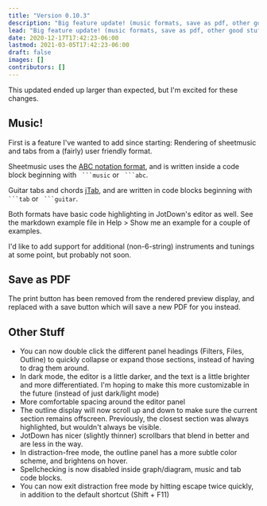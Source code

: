 ```yaml
---
title: "Version 0.10.3"
description: "Big feature update! (music formats, save as pdf, other good stuff)"
lead: "Big feature update! (music formats, save as pdf, other good stuff)"
date: 2020-12-17T17:42:23-06:00
lastmod: 2021-03-05T17:42:23-06:00
draft: false
images: []
contributors: []
---
```


This updated ended up larger than expected, but I'm excited for these changes.

## Music!

First is a feature I've wanted to add since starting: Rendering of sheetmusic and tabs from a (fairly) user friendly format.

Sheetmusic uses the [ABC notation format](https://en.wikipedia.org/wiki/ABC_notation), and is written inside a code block beginning with ` ```music` or ` ```abc`.

Guitar tabs and chords [jTab](https://jtab.tardate.com/#notation), and are written in code blocks beginning with ` ```tab` or ` ```guitar`.

Both formats have basic code highlighting in JotDown's editor as well. See the markdown example file in Help > Show me an example for a couple of examples.

I'd like to add support for additional (non-6-string) instruments and tunings at some point, but probably not soon.

## Save as PDF

The print button has been removed from the rendered preview display, and replaced with a save button which will save a new PDF for you instead.

## Other Stuff

* You can now double click the different panel headings (Filters, Files, Outline) to quickly collapse or expand those sections, instead of having to drag them around.
* In dark mode, the editor is a little darker, and the text is a little brighter and more differentiated. I'm hoping to make this more customizable in the future (instead of just dark/light mode)
* More comfortable spacing around the editor panel
* The outline display will now scroll up and down to make sure the current section remains offscreen. Previously, the closest section was always highlighted, but wouldn't always be visible.
* JotDown has nicer (slightly thinner) scrollbars that blend in better and are less in the way.
* In distraction-free mode, the outline panel has a more subtle color scheme, and brightens on hover.
* Spellchecking is now disabled inside graph/diagram, music and tab code blocks.
* You can now exit distraction free mode by hitting escape twice quickly, in addition to the default shortcut (Shift + F11)